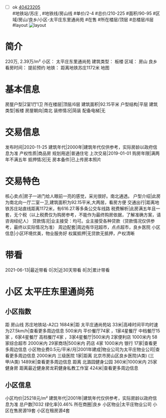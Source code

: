 - [ ] ok [40423205](https://bj.5i5j.com/ershoufang/40423205.html)  
 #地铁站/苏庄 ,  #地铁线/房山线
#单价/2-4 #总价/210-225 #面积/90-95   #区域/房山/良乡/小区-太平庄东里通尚苑 #在售 #所在楼层/顶层 #总楼层/6层 #layout 
![layout](http://image2.5i5j.com//group1/M00/B5/B3/CgqJMV2uWxWAWM-JAABWVuF7Bvc164.jpg_P5.jpg) 
# 简介 
 220万,  2.39万/m² 
小区： 太平庄东里通尚苑
建筑类型： 板楼
区域： 房山 良乡
看房时间： 提前预约
地铁： 距离地铁苏庄1172米 地图
# 基本信息 
 房屋户型|2室1厅1卫
所在楼层|顶层/6层
建筑面积|92.15平米
户型结构|平层
建筑类型|板楼
房屋朝向|南北
装修情况|简装
配备电梯|无
# 交易信息 
 发布时间|2020-11-25
建筑年代|2000年|建筑年代仅供参考，实际房龄以政府信息为准
产权性质|商品房
规划用途|普通住宅
上次交易|2019-01-01
购房年限|满两年不满五年
抵押情况|无
房本备件|已上传房本照片
# 交易特色 
 核心卖点|房子一进门给人眼前一亮的感觉，采光很好。南北通透。
户型介绍|此房为南北向一厅二室一卫,建筑面积为92.15平米,大两居，看房方便
交通出行|距离地铁苏庄站直线距离1172米，有616.27.等多条公交车线路
税费解析|此房满五年且一套，无个税（以上税费仅为购房参考，不能作为最终购房依据，了解准确方案，请咨询经纪人）
贷款情况|业主接受：均可。业主接受各种贷款（贷款情况仅供参考，最终以实际情况为准）
周边配套|周边有华冠超市，点点超市，良乡医院
小区信息|小区环境优美，物业服务好
权属抵押|无贷款无抵押，产权清晰
# 带看 
 2021-06-13|最近带看	 0|次|近30天带看	 8|次|累计带看
# 小区 太平庄东里通尚苑
## 小区指数 
 距 房山线 苏庄地铁站-A2口 1684米|距 太平庄通尚苑站 33米|高峰时间平均时速为27.5km/h|查看更多周边信息
500米内 平价餐厅74家 ，1家4星餐厅
中档餐厅15家 ，6家4星餐厅
高档餐厅4家 ，3家4星餐厅|500米内 2家便利店
1000米内 58家综合超市
2000米内 29家商场|500米内 药店 4家
1000米内 银行 17家|查看更多周边信息
小区物业费0.5元/平米/月|2001年建成|物业公司为太平庄物业公司|查看更多周边信息
2000米内 三级医院 1家|距离 北京市房山区良乡医院(A类) (三甲/A类) 1489米|查看更多周边信息
距离 北潞园健身公园 360米|1000米内 25家 健身房
距离最近健身房龙莉健身私教工作室 424米|查看更多周边信息
## 小区信息 
 小区均价|25218元/m²
建筑年代|2001年|建筑年代仅供参考，实际房龄以政府信息为准
总户数|1032
绿化率|0.46%
所在商圈|良乡
小区物业|太平庄物业公司
小区在售房源19套
小区在租房源4套
